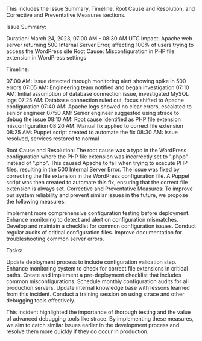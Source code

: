 This includes the Issue Summary, Timeline, Root Cause and Resolution, and Corrective and Preventative Measures sections.

Issue Summary:

Duration: March 24, 2023, 07:00 AM - 08:30 AM UTC
Impact: Apache web server returning 500 Internal Server Error, affecting 100% of users trying to access the WordPress site
Root Cause: Misconfiguration in PHP file extension in WordPress settings

Timeline:

07:00 AM: Issue detected through monitoring alert showing spike in 500 errors
07:05 AM: Engineering team notified and began investigation
07:10 AM: Initial assumption of database connection issue, investigated MySQL logs
07:25 AM: Database connection ruled out, focus shifted to Apache configuration
07:40 AM: Apache logs showed no clear errors, escalated to senior engineer
07:50 AM: Senior engineer suggested using strace to debug the issue
08:10 AM: Root cause identified as PHP file extension misconfiguration
08:20 AM: Manual fix applied to correct file extension
08:25 AM: Puppet script created to automate the fix
08:30 AM: Issue resolved, services restored to normal

Root Cause and Resolution:
The root cause was a typo in the WordPress configuration where the PHP file extension was incorrectly set to ".phpp" instead of ".php". This caused Apache to fail when trying to execute PHP files, resulting in the 500 Internal Server Error.
The issue was fixed by correcting the file extension in the WordPress configuration file. A Puppet script was then created to automate this fix, ensuring that the correct file extension is always set.
Corrective and Preventative Measures:
To improve our system reliability and prevent similar issues in the future, we propose the following measures:

Implement more comprehensive configuration testing before deployment.
Enhance monitoring to detect and alert on configuration mismatches.
Develop and maintain a checklist for common configuration issues.
Conduct regular audits of critical configuration files.
Improve documentation for troubleshooting common server errors.

Tasks:

Update deployment process to include configuration validation step.
Enhance monitoring system to check for correct file extensions in critical paths.
Create and implement a pre-deployment checklist that includes common misconfigurations.
Schedule monthly configuration audits for all production servers.
Update internal knowledge base with lessons learned from this incident.
Conduct a training session on using strace and other debugging tools effectively.

This incident highlighted the importance of thorough testing and the value of advanced debugging tools like strace. By implementing these measures, we aim to catch similar issues earlier in the development process and resolve them more quickly if they do occur in production.
